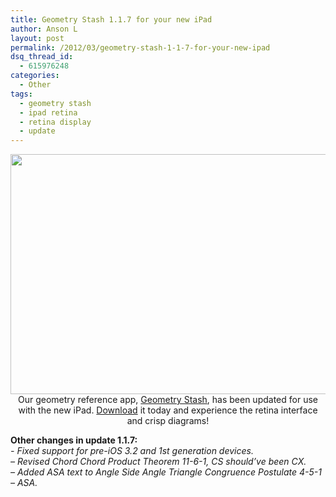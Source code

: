 ```yaml
---
title: Geometry Stash 1.1.7 for your new iPad
author: Anson L
layout: post
permalink: /2012/03/geometry-stash-1-1-7-for-your-new-ipad
dsq_thread_id:
  - 615976248
categories:
  - Other
tags:
  - geometry stash
  - ipad retina
  - retina display
  - update
---
```

<p style="text-align: center;">
  <a href="https://ansonliu.com/wp-content/uploads/2012/03/external-display.png"><img class="aligncenter size-full wp-image-1514" title="Mirroring diagrams to an external display" src="https://ansonliu.com/wp-content/uploads/2012/03/external-display.png" alt="" width="512" height="384" /></a>Our geometry reference app, <a href="http://geometrystash.com" target="_blank">Geometry Stash</a>, has been updated for use with the new iPad. <a href="http://itunes.apple.com/us/app/geometry-stash/id324651852?mt=8" target="_blank">Download</a> it today and experience the retina interface and crisp diagrams!
</p>

**Other changes in update 1.1.7:**  
*- Fixed support for pre-iOS 3.2 and 1st generation devices.  
&#8211; Revised Chord Chord Product Theorem 11-6-1, CS should&#8217;ve been CX.  
&#8211; Added ASA text to Angle Side Angle Triangle Congruence Postulate 4-5-1 &#8211; ASA.*